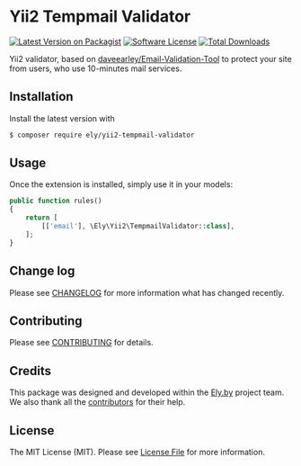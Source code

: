 # Yii2 Tempmail Validator

[![Latest Version on Packagist][ico-version]][link-packagist]
[![Software License][ico-license]](LICENSE.md)
[![Total Downloads][ico-downloads]][link-downloads]

Yii2 validator, based on [daveearley/Email-Validation-Tool](https://github.com/daveearley/Email-Validation-Tool)
to protect your site from users, who use 10-minutes mail services.

## Installation

Install the latest version with

```sh
$ composer require ely/yii2-tempmail-validator
```

## Usage

Once the extension is installed, simply use it in your models:

```php
public function rules()
{
    return [
        [['email'], \Ely\Yii2\TempmailValidator::class],
    ];
}
```

## Change log

Please see [CHANGELOG](CHANGELOG.md) for more information what has changed recently.

## Contributing

Please see [CONTRIBUTING](CONTRIBUTING.md) for details.

## Credits

This package was designed and developed within the [Ely.by](http://ely.by) project team. We also thank all the
[contributors](link-contributors) for their help.

## License

The MIT License (MIT). Please see [License File](LICENSE.md) for more information.

[ico-version]: https://img.shields.io/packagist/v/ely/yii2-tempmail-validator.svg?style=flat-square
[ico-license]: https://img.shields.io/badge/license-MIT-brightgreen.svg?style=flat-square
[ico-downloads]: https://img.shields.io/packagist/dt/ely/yii2-tempmail-validator.svg?style=flat-square

[link-packagist]: https://packagist.org/packages/ely/yii2-tempmail-validator
[link-author]: https://github.com/ErickSkrauch
[link-contributors]: ../../contributors
[link-downloads]: https://packagist.org/packages/ely/yii2-tempmail-validator
